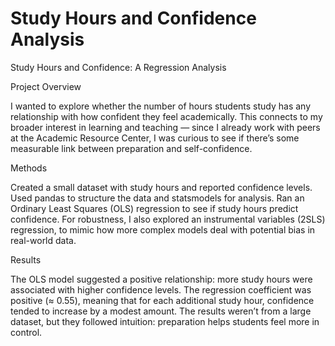 # Study Hours and Confidence Analysis  

Study Hours and Confidence: A Regression Analysis

Project Overview

I wanted to explore whether the number of hours students study has any relationship with how confident they feel academically. This connects to my broader interest in learning and teaching — since I already work with peers at the Academic Resource Center, I was curious to see if there’s some measurable link between preparation and self-confidence.

Methods

Created a small dataset with study hours and reported confidence levels.
Used pandas to structure the data and statsmodels for analysis.
Ran an Ordinary Least Squares (OLS) regression to see if study hours predict confidence.
For robustness, I also explored an instrumental variables (2SLS) regression, to mimic how more complex models deal with potential bias in real-world data.

Results

The OLS model suggested a positive relationship: more study hours were associated with higher confidence levels.
The regression coefficient was positive (≈ 0.55), meaning that for each additional study hour, confidence tended to increase by a modest amount.
The results weren’t from a large dataset, but they followed intuition: preparation helps students feel more in control.



